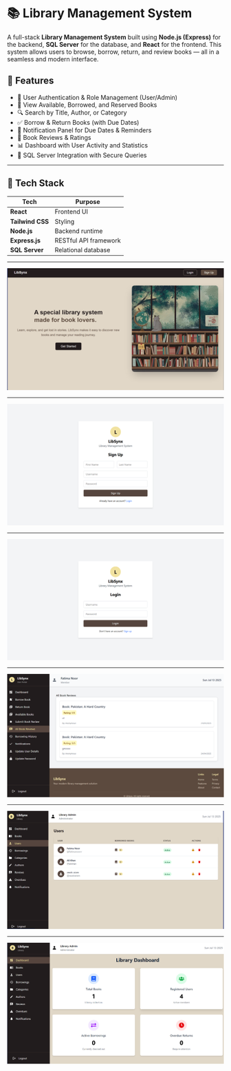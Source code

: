 # 📚 Library Management System

A full-stack **Library Management System** built using **Node.js (Express)** for the backend, **SQL Server** for the database, and **React** for the frontend. This system allows users to browse, borrow, return, and review books — all in a seamless and modern interface.


## 🚀 Features

- 🔐 User Authentication & Role Management (User/Admin)
- 📖 View Available, Borrowed, and Reserved Books
- 🔍 Search by Title, Author, or Category
- ✅ Borrow & Return Books (with Due Dates)
- 🔔 Notification Panel for Due Dates & Reminders
- 📝 Book Reviews & Ratings
- 📊 Dashboard with User Activity and Statistics
- 💾 SQL Server Integration with Secure Queries

---

## 🧩 Tech Stack

| Tech             | Purpose                    |
|------------------|----------------------------|
| **React**        | Frontend UI                |
| **Tailwind CSS** | Styling                    |
| **Node.js**      | Backend runtime            |
| **Express.js**   | RESTful API framework      |
| **SQL Server**   | Relational database        |

---
![Screenshot](./assets/images/landingpage.png)

---
![Screenshot](./assets/images/signuppage.png)

---
![Screenshot](./assets/images/loginpage.png)

---
![Screenshot](./assets/images/reviews.png)

---
![Screenshot](./assets/images/userhandling.png)

---
![Screenshot](./assets/images/admin.png)


